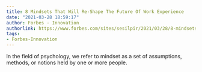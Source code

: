 ```yaml
---
title: 8 Mindsets That Will Re-Shape The Future Of Work Experience
date: "2021-03-28 18:59:17"
author: Forbes - Innovation
authorlink: https://www.forbes.com/sites/sesilpir/2021/03/28/8-mindsets-that-will-re-shape-the-future-of-work-experience/
tags:
- Forbes-Innovation
---
```

In the field of psychology, we refer to mindset as a set of assumptions, methods, or notions held by one or more people.